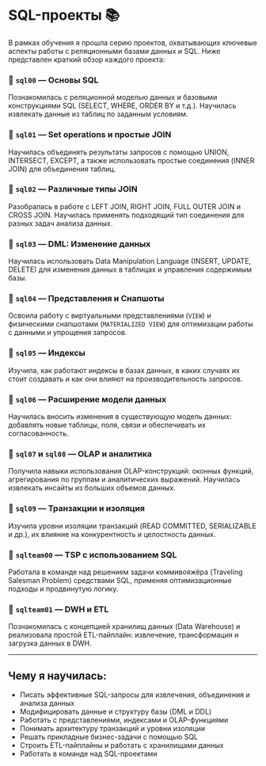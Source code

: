 # SQL-проекты 📚

В рамках обучения я прошла серию проектов, охватывающих ключевые аспекты работы с реляционными базами данных и SQL. Ниже представлен краткий обзор каждого проекта:

### 🔹 `sql00` — Основы SQL

Познакомилась с реляционной моделью данных и базовыми конструкциями SQL (SELECT, WHERE, ORDER BY и т.д.). Научилась извлекать данные из таблиц по заданным условиям.

### 🔹 `sql01` — Set operations и простые JOIN

Научилась объединять результаты запросов с помощью UNION, INTERSECT, EXCEPT, а также использовать простые соединения (INNER JOIN) для объединения таблиц.

### 🔹 `sql02` — Различные типы JOIN

Разобралась в работе с LEFT JOIN, RIGHT JOIN, FULL OUTER JOIN и CROSS JOIN. Научилась применять подходящий тип соединения для разных задач анализа данных.

### 🔹 `sql03` — DML: Изменение данных

Научилась использовать Data Manipulation Language (INSERT, UPDATE, DELETE) для изменения данных в таблицах и управления содержимым базы.

### 🔹 `sql04` — Представления и Снапшоты

Освоила работу с виртуальными представлениями (`VIEW`) и физическими снапшотами (`MATERIALIZED VIEW`) для оптимизации работы с данными и упрощения запросов.

### 🔹 `sql05` — Индексы

Изучила, как работают индексы в базах данных, в каких случаях их стоит создавать и как они влияют на производительность запросов.

### 🔹 `sql06` — Расширение модели данных

Научилась вносить изменения в существующую модель данных: добавлять новые таблицы, поля, связи и обеспечивать их согласованность.

### 🔹 `sql07` и `sql08` — OLAP и аналитика

Получила навыки использования OLAP-конструкций: оконных функций, агрегирования по группам и аналитических выражений. Научилась извлекать инсайты из больших объемов данных.

### 🔹 `sql09` — Транзакции и изоляция

Изучила уровни изоляции транзакций (READ COMMITTED, SERIALIZABLE и др.), их влияние на конкурентность и целостность данных.

### 🔹 `sqlteam00` — TSP с использованием SQL

Работала в команде над решением задачи коммивояжёра (Traveling Salesman Problem) средствами SQL, применяя оптимизационные подходы и продвинутую логику.

### 🔹 `sqlteam01` — DWH и ETL

Познакомилась с концепцией хранилищ данных (Data Warehouse) и реализовала простой ETL-пайплайн: извлечение, трансформация и загрузка данных в DWH.

---

## Чему я научилась:

* Писать эффективные SQL-запросы для извлечения, объединения и анализа данных
* Модифицировать данные и структуру базы (DML и DDL)
* Работать с представлениями, индексами и OLAP-функциями
* Понимать архитектуру транзакций и уровни изоляции
* Решать прикладные бизнес-задачи с помощью SQL
* Строить ETL-пайплайны и работать с хранилищами данных
* Работать в команде над SQL-проектами

